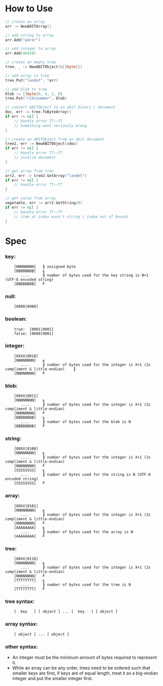# How to Use
```go
// create an array
arr := NewABITArray()

// add string to array
arr.Add("päror")

// add integer to array
arr.Add(46410)

// create an empty tree
tree, _ := NewABITObject(&[]byte{})

// add array to tree
tree.Put("landet", *arr)

// add blob to tree
blob := []byte{0, 4, 1, 0}
tree.Put("riktnummer", blob)

// convert ABITObject to an abit binary / document
doc, err := tree.ToByteArray()
if err != nil {
    // Handle error TT~~TT
    // Something went seriously wrong
}

// create an ABITObject from an abit document
tree2, err := NewABITObject(&doc)
if err != nil {
    // Handle error TT~~TT
    // invalid document
}

// get array from tree
arr2, err := tree2.GetArray("landet")
if err != nil {
    // Handle error TT~~TT
}

// get value from array
vegetable, err := arr2.GetString(0)
if err != nil {
    // Handle error TT~~TT
    // item at index wasn't string / index out of bounds
}
```
# Spec
### key:
```
    [NNNNNNNN]   ╠ unsigned byte
    [BBBBBBBB]   ╗
       ....      ╠ number of bytes used for the key string is N+1 (UTF-8 encoded string)
    [BBBBBBBB]   ╝
```

### null:
```
    [0000|0000]
```

### boolean:
```
    true:  [0001|0001]
    false: [0000|0001]
```

### integer:
```
    [0XXX|0010] 
    [NNNNNNNN]   ╗
       ....      ╠ number of bytes used for the integer is X+1 (2s compliment & little-endian)    ║
    [NNNNNNNN]   ╝
```

### blob:
```
    [00XX|0011] 
    [NNNNNNNN]   ╗
       ....      ╠ number of bytes used for the integer is X+1 (2s compliment & little-endian)
    [NNNNNNNN]   ╝
    [BBBBBBBB]   ╗
       ....      ╠ number of bytes used for the blob is N
    [BBBBBBBB]   ╝
```

### string:
```
    [00XX|0100] 
    [NNNNNNNN]   ╗
       ....      ╠ number of bytes used for the integer is X+1 (2s compliment & little-endian)
    [NNNNNNNN]   ╝
    [SSSSSSSS]   ╗
       ....      ╠ number of bytes used for the string is N (UTF-8 encoded string)
    [SSSSSSSS]   ╝
```

### array:
```
    [00XX|0101] 
    [NNNNNNNN]   ╗
       ....      ╠ number of bytes used for the integer is X+1 (2s compliment & little-endian)
    [NNNNNNNN]   ╝
    [AAAAAAAA]   ╗
       ....      ╠ number of bytes used for the array is N
    [AAAAAAAA]   ╝
```

### tree:
```
    [00XX|0110] 
    [NNNNNNNN]   ╗
       ....      ╠ number of bytes used for the integer is X+1 (2s compliment & little-endian)
    [NNNNNNNN]   ╝
    [TTTTTTTT]   ╗
       ....      ╠ number of bytes used for the tree is N
    [TTTTTTTT]   ╝
```

### tree syntax:
```
    [  key   ] [ object ] ... [  key   ] [ object ]
```

### array syntax:
```
    [ object ] ... [ object ]
```

### other syntax:
* An integer must be the minimum amount of bytes required to represent it.
* While an array can be any order, trees need to be ordered such that smaller keys are first, if keys are of equal length, treat it as a big-endian integer and put the smaller integer first.